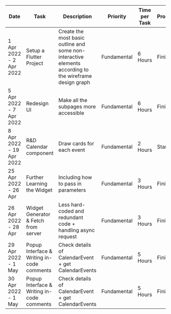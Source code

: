|Date|Task|Description|Priority|Time per Task|Progress|Comment|
|----|----|-----------|--------|-------------|--------|-------|
|1 Apr 2022 - 2 Apr 2022|Setup a Flutter Project|Create the most basic outline and some non-interactive elements according to the wireframe design graph|Fundamental|6 Hours|Finished|This is the correct way to make the frontend|
|5 Apr 2022 - 7 Apr 2022|Redesign UI|Make all the subpages more accessible|Fundamental|6 Hours|Finished|Optimized for horizontal view|
|8 Apr 2022 - 19 Apr 2022|R&D Calendar component|Draw cards for each event|Fundamental|2 Hours|Started|Need be adaptive/responsive to screen size|
|25 Apr 2022 - 26 Apr|Further Learning the Widget|Including how to pass in parameters|Fundamental|3 Hours|Finished||
|26 Apr 2022 - 28 Apr|Widget Generator & Fetch from server|Less hard-coded and redundant code + handling async request|Fundamental|3 Hours|Finished|These fetching can be done in background so not necessary to make a loading screen|
|29 Apr 2022 - 1 May|Popup Interface & Writing in-code comments|Check details of CalendarEvent + get CalendarEvents|Fundamental|5 Hours|Finished|Still lots of hard-coded|
|30 Apr 2022 - 1 May|Popup Interface & Writing in-code comments|Check details of CalendarEvent + get CalendarEvents|Fundamental|5 Hours|Finished|Still lots of hard-coded|